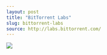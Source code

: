 ```yaml
---
layout: post
title: "BitTorrent Labs"
slug: bittorrent-labs
source: http://labs.bittorrent.com/
---
```


<img src="{{ site.url }}/assets/img/screenshots/bittorrent-labs.jpg">
